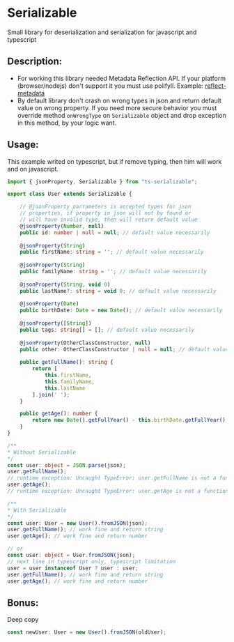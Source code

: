 Serializable
=====

Small library for deserialization and serialization for javascript and typescript

Description:
------
- For working this library needed Metadata Reflection API. If your platform (browser/nodejs) don't support it you must use polifyll. Example: [reflect-metadata](https://www.npmjs.com/package/reflect-metadata)
- By default library don't crash on wrong types in json and return default value on wrong property. If you need more secure behavior you must override method `onWrongType` on `Serializable` object and drop exception in this method, by your logic want.

Usage:
------
This example writed on typescript, but if remove typing, then him will work and on javascript.

```typescript
import { jsonProperty, Serializable } from "ts-serializable";

export class User extends Serializable {

    // @jsonProperty parrameters is accepted types for json
    // properties, if property in json will not by found or
    // will have invalid type, then will return default value
    @jsonProperty(Number, null)
    public id: number | null = null; // default value necessarily
  
    @jsonProperty(String)
    public firstName: string = ''; // default value necessarily
  
    @jsonProperty(String)
    public familyName: string = ''; // default value necessarily
  
    @jsonProperty(String, void 0)
    public lastName?: string = void 0; // default value necessarily
    
    @jsonProperty(Date)
    public birthDate: Date = new Date(); // default value necessarily
    
    @jsonProperty([String])
    public tags: string[] = []; // default value necessarily
    
    @jsonProperty(OtherClassConstructor, null)
    public other: OtherClassConstructor | null = null; // default value necessarily
    
    public getFullName(): string {
        return [
            this.firstName,
            this.familyName,
            this.lastName
        ].join(' ');
    }

    public getAge(): number {
        return new Date().getFullYear() - this.birthDate.getFullYear();
    }
}

/**
* Without Serializable
*/
const user: object = JSON.parse(json);
user.getFullName();
// runtime exception: Uncaught TypeError: user.getFullName is not a function
user.getAge();
// runtime exception: Uncaught TypeError: user.getAge is not a function

/**
* With Serializable
*/
const user: User = new User().fromJSON(json);
user.getFullName(); // work fine and return string
user.getAge(); // work fine and return number

// or
const user: object = User.fromJSON(json);
// next line in typescript only, typescript limitation
user = user instanceof User ? user : user;
user.getFullName(); // work fine and return string
user.getAge(); // work fine and return number
```

Bonus:
------
Deep copy
```typescript
const newUser: User = new User().fromJSON(oldUser);
```
